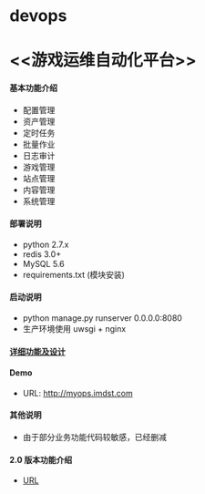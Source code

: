 # devops
# <<游戏运维自动化平台>>

#### 基本功能介绍

* 配置管理
* 资产管理
* 定时任务
* 批量作业
* 日志审计
* 游戏管理
* 站点管理
* 内容管理
* 系统管理

#### 部署说明
* python 2.7.x
* redis 3.0+
* MySQL 5.6
* requirements.txt (模块安装)

#### 启动说明
* python manage.py runserver 0.0.0.0:8080
* 生产环境使用 uwsgi + nginx 

#### [详细功能及设计](https://blog.imdst.com/ji-hua-kai-fa-ge-jiao-wei-tong-yong-de-you-xi-yun-wei-zi-dong-hua-ping-tai/)

#### Demo
 * URL: http://myops.imdst.com

#### 其他说明
* 由于部分业务功能代码较敏感，已经删减

#### 2.0 版本功能介绍
* [URL](https://blog.imdst.com/kai-yuan-yun-wei-zi-dong-hua-ping-tai-kai-fa-she-ji-si-lu/)
 
